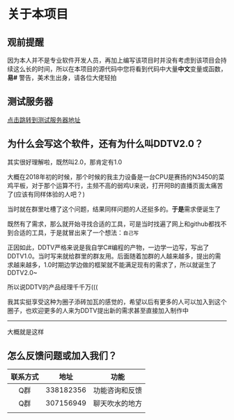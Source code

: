 # 关于本项目
## 观前提醒
因为本人并不是专业软件开发人员，再加上编写该项目时并没有考虑到该项目会持续这么长的时间，所以在本项目的源代码中您将看到代码中大量**中文**变量或函数，**易#** 警告，美术生出身，请各位大佬轻拍

## 测试服务器
[点击跳转到测试服务器地址](https://test.ddtv.pro:11419)

## 为什么会写这个软件，还有为什么叫DDTV2.0？
其实很好理解啦，既然叫2.0，那肯定有1.0  
  
大概在2018年初的时候，那个时候的我主力设备是一台CPU是赛扬的N3450的菜鸡平板，对于那个运算不行，主频不高的弱鸡U来说，打开阿B的直播页面太痛苦了(应该有同样体验的人吧？)  
  
当时就在群里吐槽了这个问题，结果同样问题的人还挺多的。**于是**需求便诞生了   
  
既然有了需求，那么就开始寻找合适的工具，可是当时找遍了网上和github都找不到合适的工具，于是就冒出来了一个想法：`自己写`
   
正因如此，DDTV严格来说是我自学C#编程的产物，一边学一边写，写出了DDTV1.0。当时写来就给群里的群友用。后面随着加群的人越来越多，提出的需求越来越多，1.0时期边学边做的框架就不能满足现有的需求了，所以就诞生了DDTV2.0~
  
所以说DDTV的产品经理千千万(((  
  
我其实挺享受这种为圈子添砖加瓦的感觉的，希望以后有更多的人可以加入到这个圈子，也欢迎更多的人来为DDTV提出新的需求甚至直接加入制作中

---

大概就是这样

## 怎么反馈问题或加入我们？
|联系方式|地址|功能|
|:--:|:--:|:--:|
|Q群|338182356|功能咨询和反馈|
|Q群|307156949|聊天吹水的地方|
||||